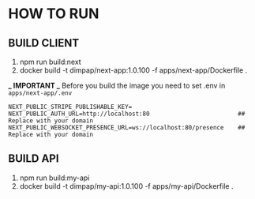 # HOW TO RUN

## BUILD CLIENT

1. npm run build:next
2. docker build -t dimpap/next-app:1.0.100 -f apps/next-app/Dockerfile .

**_ IMPORTANT _**
Before you build the image you need to set .env in `apps/next-app/.env`

```.env
NEXT_PUBLIC_STRIPE_PUBLISHABLE_KEY=
NEXT_PUBLIC_AUTH_URL=http://localhost:80                         ##  Replace with your domain
NEXT_PUBLIC_WEBSOCKET_PRESENCE_URL=ws://localhost:80/presence    ## Replace with your domain
```

## BUILD API

1. npm run build:my-api
2. docker build -t dimpap/my-api:1.0.100 -f apps/my-api/Dockerfile .
